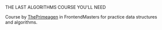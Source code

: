 THE LAST ALGORITHMS COURSE YOU'LL NEED

Course by [ThePrimeagen](https://twitch.tv/ThePrimeagen) in FrontendMasters for practice data structures and algorithms.
 
 
